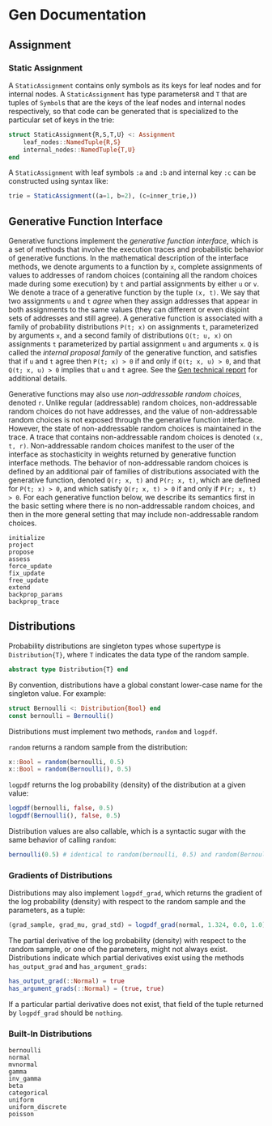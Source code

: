 # Gen Documentation

## Assignment

### Static Assignment

A `StaticAssignment` contains only symbols as its keys for leaf nodes and for internal nodes.
A `StaticAssignment` has type parameters`R` and `T` that are tuples of `Symbol`s that are the keys of the leaf nodes and internal nodes respectively, so that code can be generated that is specialized to the particular set of keys in the trie:

```julia
struct StaticAssignment{R,S,T,U} <: Assignment
    leaf_nodes::NamedTuple{R,S}
    internal_nodes::NamedTuple{T,U}
end 
```

A `StaticAssignment` with leaf symbols `:a` and `:b` and internal key `:c` can be constructed using syntax like:
```julia
trie = StaticAssignment((a=1, b=2), (c=inner_trie,))
```


## Generative Function Interface

Generative functions implement the *generative function interface*, which is a set of methods that involve the execution traces and probabilistic behavior of generative functions.
In the mathematical description of the interface methods, we denote arguments to a function by ``x``, complete assignments of values to addresses of random choices (containing all the random choices made during some execution) by ``t`` and partial assignments by either ``u`` or ``v``.
We denote a trace of a generative function by the tuple ``(x, t)``.
We say that two assignments ``u`` and ``t`` *agree* when they assign addresses that appear in both assignments to the same values (they can different or even disjoint sets of addresses and still agree).
A generative function is associated with a family of probability distributions ``P(t; x)`` on assignments ``t``, parameterized by arguments ``x``, and a second family of distributions ``Q(t; u, x)`` on assignments ``t`` parameterized by partial assignment ``u`` and arguments ``x``.
``Q`` is called the *internal proposal family* of the generative function, and satisfies that if ``u`` and ``t`` agree then ``P(t; x) > 0`` if and only if ``Q(t; x, u) > 0``, and that ``Q(t; x, u) > 0`` implies that ``u`` and ``t`` agree.
See the [Gen technical report](http://hdl.handle.net/1721.1/119255) for additional details.

Generative functions may also use *non-addressable random choices*, denoted ``r``.
Unlike regular (addressable) random choices, non-addressable random choices do not have addresses, and the value of non-addressable random choices is not exposed through the generative function interface.
However, the state of non-addressable random choices is maintained in the trace.
A trace that contains non-addressable random choices is denoted ``(x, t, r)``.
Non-addressable random choices manifest to the user of the interface as stochasticity in weights returned by generative function interface methods.
The behavior of non-addressable random choices is defined by an additional pair of families of distributions associated with the generative function, denoted ``Q(r; x, t)`` and ``P(r; x, t)``, which are defined for ``P(t; x) > 0``, and which satisfy ``Q(r; x, t) > 0`` if and only if ``P(r; x, t) > 0``.
For each generative function below, we describe its semantics first in the basic setting where there is no non-addressable random choices, and then in the more general setting that may include non-addressable random choices.

```@docs
initialize
project
propose
assess
force_update
fix_update
free_update
extend
backprop_params
backprop_trace
```

## Distributions

Probability distributions are singleton types whose supertype is `Distribution{T}`, where `T` indicates the data type of the random sample.

```julia
abstract type Distribution{T} end
```

By convention, distributions have a global constant lower-case name for the singleton value.
For example:

```julia
struct Bernoulli <: Distribution{Bool} end
const bernoulli = Bernoulli()
```

Distributions must implement two methods, `random` and `logpdf`.

`random` returns a random sample from the distribution:

```julia
x::Bool = random(bernoulli, 0.5)
x::Bool = random(Bernoulli(), 0.5)
```

`logpdf` returns the log probability (density) of the distribution at a given value:

```julia
logpdf(bernoulli, false, 0.5)
logpdf(Bernoulli(), false, 0.5)
```

Distribution values are also callable, which is a syntactic sugar with the same behavior of calling `random`:

```julia
bernoulli(0.5) # identical to random(bernoulli, 0.5) and random(Bernoulli(), 0.5)
```

### Gradients of Distributions

Distributions may also implement `logpdf_grad`, which returns the gradient of the log probability (density) with respect to the random sample and the parameters, as a tuple:

```julia
(grad_sample, grad_mu, grad_std) = logpdf_grad(normal, 1.324, 0.0, 1.0)
```

The partial derivative of the log probability (density) with respect to the random sample, or one of the parameters, might not always exist.
Distributions indicate which partial derivatives exist using the methods `has_output_grad` and `has_argument_grads`:

```julia
has_output_grad(::Normal) = true
has_argument_grads(::Normal) = (true, true)
```

If a particular partial derivative does not exist, that field of the tuple returned by `logpdf_grad` should be `nothing`.


### Built-In Distributions

```@docs
bernoulli
normal
mvnormal
gamma
inv_gamma
beta
categorical
uniform
uniform_discrete
poisson
```
